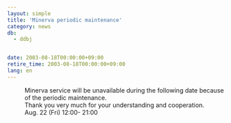 ```yaml
---
layout: simple
title: 'Minerva periodic maintenance'
category: news
db:
  - ddbj


date: 2003-08-18T00:00:00+09:00
retire_time: 2003-08-18T00:00:00+09:00
lang: en
---
```


<dd>Minerva service will be unavailable during the following date because of the periodic maintenance.<br>Thank you very much for your understanding and cooperation.<br>
<dd> Aug. 22 (Fri) 12:00- 21:00</dd>
</dd>
